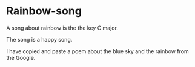 # Rainbow-song

A song about rainbow is the the key C major.

The song is a happy song.

I have copied and paste a poem about the blue sky and the rainbow from the Google.